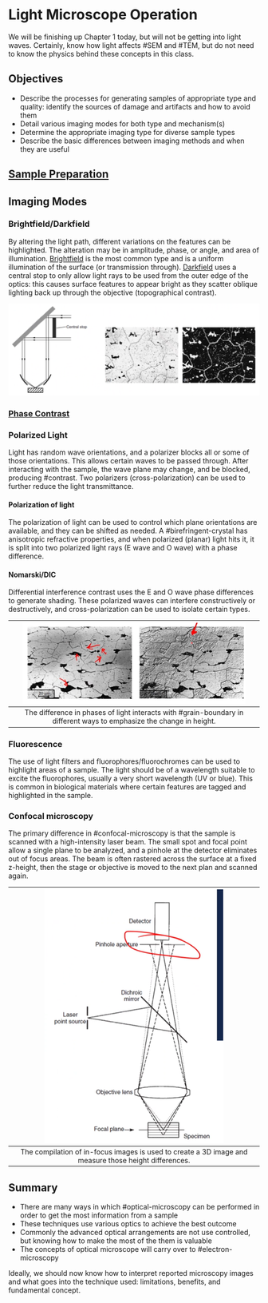 <!-- 20220902T13:08 -->
# Light Microscope Operation
We will be finishing up Chapter 1 today, but will not be getting into light waves.
Certainly, know how light affects #SEM and #TEM, but do not need to know the physics behind these concepts in this class.

## Objectives
* Describe the processes for generating samples of appropriate type and quality: identify the sources of damage and artifacts and how to avoid them
* Detail various imaging modes for both type and mechanism(s)
* Determine the appropriate imaging type for diverse sample types
* Describe the basic differences between imaging methods and when they are useful

## [Sample Preparation](sample-preparation.md)

## Imaging Modes
### Brightfield/Darkfield
By altering the light path, different variations on the features can be highlighted.
The alteration may be in amplitude, phase, or angle, and area of illumination.
[Brightfield](brightfield.md) is the most common type and is a uniform illumination of the surface (or transmission through).
[Darkfield](darkfield.md) uses a central stop to only allow light rays to be used from the outer edge of the optics: this causes surface features to appear bright as they scatter oblique lighting back up through the objective (topographical contrast).

![](../../../attachments/20220902t1308/comparing_brightfield_to_darkfield_220902_173705_EST.png)

### [Phase Contrast](phase-contrast.md)

### Polarized Light
Light has random wave orientations, and a polarizer blocks all or some of those orientations.
This allows certain waves to be passed through.
After interacting with the sample, the wave plane may change, and be blocked, producing #contrast.
Two polarizers (cross-polarization) can be used to further reduce the light transmittance.

#### Polarization of light
The polarization of light can be used to control which plane orientations are available, and they can be shifted as needed.
A #birefringent-crystal has anisotropic refractive properties, and when polarized (planar) light hits it, it is split into two polarized light rays (E wave and O wave) with a phase difference.

#### Nomarski/DIC
Differential interference contrast uses the E and O wave phase differences to generate shading.
These polarized waves can interfere constructively or destructively, and cross-polarization can be used to isolate certain types.

| ![](../../../attachments/20220902t1308/polarization_of_light_by_nomarski_dic_220902_175103_EST.png) |
|:--:|
| The difference in phases of light interacts with #grain-boundary in different ways to emphasize the change in height. |

### Fluorescence
The use of light filters and fluorophores/fluorochromes can be used to highlight areas of a sample.
The light should be of a wavelength suitable to excite the fluorophores, usually a very short wavelength (UV or blue).
This is common in biological materials where certain features are tagged and highlighted in the sample.

### Confocal microscopy
The primary difference in #confocal-microscopy is that the sample is scanned with a high-intensity laser beam.
The small spot and focal point allow a single plane to be analyzed, and a pinhole at the detector eliminates out of focus areas.
The beam is often rastered across the surface at a fixed z-height, then the stage or objective is moved to the next plan and scanned again.

| ![](../../../attachments/20220902t1308/schematic_of_light_paths_in_confocal_microscopy_220902_175426_EST.png) |
|:--:|
| The compilation of in-focus images is used to create a 3D image and measure those height differences. |

## Summary
* There are many ways in which #optical-microscopy can be performed in order to get the most information from a sample
* These techniques use various optics to achieve the best outcome
* Commonly the advanced optical arrangements are not use controlled, but knowing how to make the most of the them is valuable
* The concepts of optical microscope will carry over to #electron-microscopy

Ideally, we should now know how to interpret reported microscopy images and what goes into the technique used: limitations, benefits, and fundamental concept.
